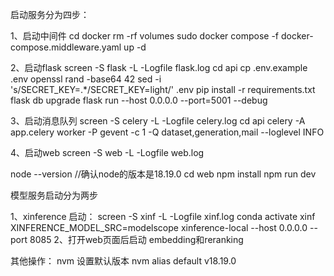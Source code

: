 启动服务分为四步：

1、启动中间件
cd docker
rm -rf volumes
sudo docker compose -f docker-compose.middleware.yaml up -d


2、启动flask
screen -S flask  -L  -Logfile flask.log
cd api
cp .env.example .env
openssl rand -base64 42
sed -i 's/SECRET_KEY=.*/SECRET_KEY=light/' .env
pip install -r requirements.txt
flask db upgrade
flask run --host 0.0.0.0 --port=5001 --debug

3、启动消息队列
screen -S celery  -L  -Logfile celery.log
cd api
celery -A app.celery worker -P gevent -c 1 -Q dataset,generation,mail --loglevel INFO


4、启动web
screen -S web  -L  -Logfile web.log

node --version   //确认node的版本是18.19.0
cd web
npm install
npm run dev

模型服务启动分为两步

1、xinference 启动：
screen -S xinf  -L  -Logfile xinf.log
conda activate xinf
XINFERENCE_MODEL_SRC=modelscope xinference-local --host 0.0.0.0 --port 8085
2、打开web页面后启动 embedding和reranking


其他操作：
nvm 设置默认版本
nvm alias default v18.19.0
